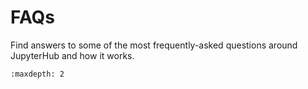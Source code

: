 # FAQs

Find answers to some of the most frequently-asked questions around JupyterHub and how it works. 


```{toctree}
:maxdepth: 2

```